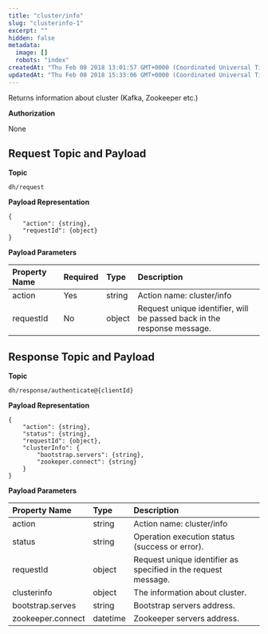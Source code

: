 ```yaml
---
title: "cluster/info"
slug: "clusterinfo-1"
excerpt: ""
hidden: false
metadata: 
  image: []
  robots: "index"
createdAt: "Thu Feb 08 2018 13:01:57 GMT+0000 (Coordinated Universal Time)"
updatedAt: "Thu Feb 08 2018 15:33:06 GMT+0000 (Coordinated Universal Time)"
---
```

Returns information about cluster (Kafka, Zookeeper etc.)

**Authorization**

None

## Request Topic and Payload

**Topic**

```text
dh/request
```

**Payload Representation**

```text
{
    "action": {string},
    "requestId": {object}
}
```

**Payload Parameters**

| Property Name | Required | Type   | Description                                                             |
| :------------ | :------- | :----- | :---------------------------------------------------------------------- |
| action        | Yes      | string | Action name: cluster/info                                               |
| requestId     | No       | object | Request unique identifier, will be passed back in the response message. |

## Response Topic and Payload

**Topic**

```text
dh/response/authenticate@{clientId}
```

**Payload Representation**

```text
{
    "action": {string},
    "status": {string},
    "requestId": {object},
    "clusterInfo": {
        "bootstrap.servers": {string},
        "zookeper.connect": {string}
    }
}
```

**Payload Parameters**

| Property Name     | Type     | Description                                                    |
| :---------------- | :------- | :------------------------------------------------------------- |
| action            | string   | Action name: cluster/info                                      |
| status            | string   | Operation execution status (success or error).                 |
| requestId         | object   | Request unique identifier as specified in the request message. |
| clusterinfo       | object   | The information about cluster.                                 |
| bootstrap.serves  | string   | Bootstrap servers address.                                     |
| zookeeper.connect | datetime | Zookeeper servers address.                                     |
